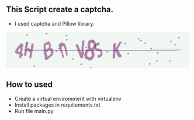 ## This Script create a captcha.
* I used captcha and Pillow  library.

![Example](https://github.com/vhngroup/Create-Captcha_Python/blob/main/Captcha.png)

## How to used
* Create a virtual enviromment with virtualenv
* Install packages in requitements.txt
* Run file main.py